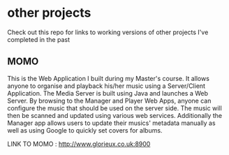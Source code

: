 other projects
=============

Check out this repo for links to working versions of other projects I've completed in the past

MOMO
----

This is the Web Application I built during my Master's course. It allows anyone to organise and playback his/her music using a Server/Client Application. The Media Server is built using Java and launches a Web Server. By browsing to the Manager and Player Web Apps, anyone can configure the music that should be used on the server side. The music will then be scanned and updated using various web services. Additionally the Manager app allows users to update their musics' metadata manually as well as using Google to quickly set covers for albums.

LINK TO MOMO : http://www.glorieux.co.uk:8900

